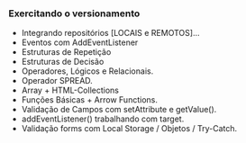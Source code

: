 ### Exercitando o versionamento

- Integrando repositórios [LOCAIS e REMOTOS]...
-  Eventos com AddEventListener
-  Estruturas de Repetição
-  Estruturas de Decisão
-  Operadores, Lógicos e Relacionais.
-  Operador SPREAD.
-  Array + HTML-Collections
-  Funções Básicas + Arrow Functions.
-  Validação de Campos com setAttribute e getValue().
-  addEventListener() trabalhando com target.
-  Validação forms com Local Storage / Objetos / Try-Catch.
